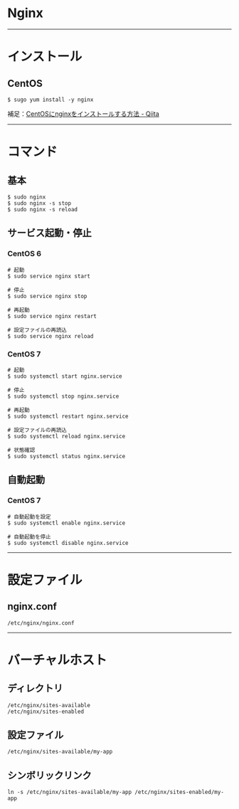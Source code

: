 # Nginx

---

# インストール

## CentOS

```
$ sugo yum install -y nginx
```

補足：[CentOSにnginxをインストールする方法 \- Qiita](https://qiita.com/NaokiIshimura/items/08aac94a184d1a00d39b)

---

# コマンド

## 基本

```
$ sudo nginx
$ sudo nginx -s stop
$ sudo nginx -s reload
```

## サービス起動・停止

### CentOS 6

```
# 起動
$ sudo service nginx start

# 停止
$ sudo service nginx stop

# 再起動
$ sudo service nginx restart

# 設定ファイルの再読込
$ sudo service nginx reload
```

### CentOS 7

```
# 起動
$ sudo systemctl start nginx.service

# 停止
$ sudo systemctl stop nginx.service

# 再起動
$ sudo systemctl restart nginx.service

# 設定ファイルの再読込
$ sudo systemctl reload nginx.service

# 状態確認
$ sudo systemctl status nginx.service
```

## 自動起動

### CentOS 7

```
# 自動起動を設定
$ sudo systemctl enable nginx.service

# 自動起動を停止
$ sudo systemctl disable nginx.service
```

---

# 設定ファイル

## nginx.conf

```
/etc/nginx/nginx.conf
```

---

# バーチャルホスト

## ディレクトリ

```
/etc/nginx/sites-available
/etc/nginx/sites-enabled
```

## 設定ファイル

```
/etc/nginx/sites-available/my-app
```

## シンボリックリンク

```
ln -s /etc/nginx/sites-available/my-app /etc/nginx/sites-enabled/my-app
```
